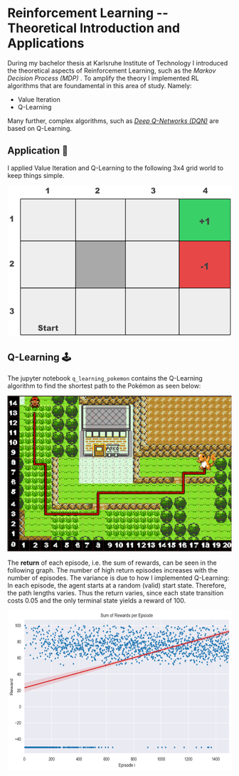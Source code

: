 # Reinforcement Learning -- Theoretical Introduction and Applications

During my bachelor thesis at Karlsruhe Institute of Technology I introduced the theoretical aspects of Reinforcement Learning, such as the _Markov Decision Process (MDP)_ .
To amplify the theory I implemented RL algorithms that are foundamental in this area of study. Namely:
* Value Iteration
* Q-Learning

Many further, complex algorithms, such as [_Deep Q-Networks (DQN)_](https://arxiv.org/pdf/1312.5602.pdf) are based on Q-Learning.

## Application :rocket:
I applied Value Iteration and Q-Learning to the following 3x4 grid world to keep things simple.

<img src="assets/grid.png?raw=true" width="600" height="340">

## Q-Learning :joystick:
The jupyter notebook `q_learning_pokemon` contains the Q-Learning algorithm to find the shortest path to the Pokémon as seen below:

<img src="assets/pokemon_gridworld_only_charmander_solution.PNG?raw=true" width="600" height="350">


The __return__ of each episode, i.e. the sum of rewards, can be seen in the following graph. The number of high return episodes increases with the number of episodes. The variance is due to how I implemented Q-Learning: In each episode, the agent starts at a random (valid) start state. Therefore, the path lengths varies. Thus the return varies, since each state transition costs 0.05 and the only terminal state yields a reward of 100.

<img src="assets/pokemon-rewards-per-episode.png?raw=true" width="600" height="360">